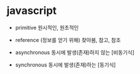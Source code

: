# javascript

- primitive 원시적인, 원초적인
- reference (정보를 얻기 위해) 찾아봄, 참고, 참조

- asynchronous 동시에 발생(존재)하지 않는 [비동기식]
- synchronous 동시에 발생(존재)하는 [동기식]